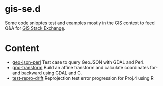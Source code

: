 # gis-se.d

Some code snipptes test and examples mostly in the GIS context to feed
Q&A for [GIS Stack Exchange](https://gis.stackexchange.com/).

# Content

* [geo-json-perl](https://github.com/bigopensky/gis-se.d/tree/master/geo-json-perl) Test case to query GeoJSON with GDAL and Perl.
* [gpc-transform](https://github.com/bigopensky/gis-se.d/tree/master/gpc-transform) Build an affine transform and calculate coordinates for- and backward using GDAL and C.  
* [test-repro-drift](https://github.com/bigopensky/gis-se.d/tree/master/test-repro-drift) Reprojection test error progression for Proj.4 using R


